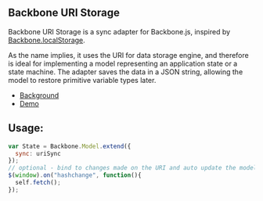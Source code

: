 Backbone URI Storage
----------
Backbone URI Storage is a sync adapter for Backbone.js, inspired by <a href="https://github.com/jeromegn/Backbone.localStorage">Backbone.localStorage</a>.

As the name implies, it uses the URI for data storage engine, and therefore is ideal for implementing a model representing an application state or a state machine.
The adapter saves the data in a JSON string, allowing the model to restore primitive variable types later.

- <a href=" http://kilon.org/blog/2012/02/backbone-uri-adapter/">Background</a>
- <a href="http://kilon.org/samples/backbone-uriStorage.html">Demo</a>

Usage:
-------
``` javascript
var State = Backbone.Model.extend({
  sync: uriSync
});
// optional - bind to changes made on the URI and auto update the model
$(window).on("hashchange", function(){
  self.fetch();
});
```
